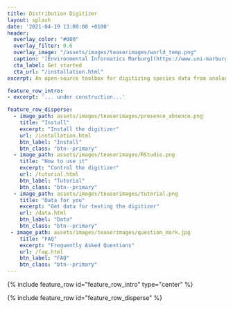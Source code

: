 ```yaml
---
title: Distribution Digitizer
layout: splash
date: '2021-04-19 13:00:00 +0100'
header:
  overlay_color: "#000"
  overlay_filter: 0.6
  overlay_image: "/assets/images/teaserimages/world_temp.png"
  caption: '[Environmental Informatics Marburg](https://www.uni-marburg.de/en/fb19/disciplines/physisch/environmentalinformatics)'
  cta_label: Get started
  cta_url: "/installation.html"
excerpt: An open-source toolbox for digitizing species data from analogue books

feature_row_intro:
- excerpt: '... under construction...'

feature_row_disperse:
  - image_path: assets/images/teaserimages/presence_absence.png
    title: "Install"
    excerpt: "Install the digitizer"
    url: /installation.html
    btn_label: "Install"
    btn_class: "btn--primary"
  - image_path: assets/images/teaserimages/RStudio.png
    title: "How to use it"
    excerpt: "Control the digitizer"
    url: /tutorial.html
    btn_label: "Tutorial"
    btn_class: "btn--primary"
  - image_path: assets/images/teaserimages/tutorial.png
    title: "Data for you"
    excerpt: "Get data for testing the digitizer"
    url: /data.html
    btn_label: "Data"
    btn_class: "btn--primary"
 - image_path: assets/images/teaserimages/question_mark.jpg
    title: "FAQ"
    excerpt: "Frequently Asked Questions"
    url: /faq.html
    btn_label: "FAQ"
    btn_class: "btn--primary"   
---
```


{% include feature_row id="feature_row_intro" type="center" %}



{% include feature_row id="feature_row_disperse" %}



